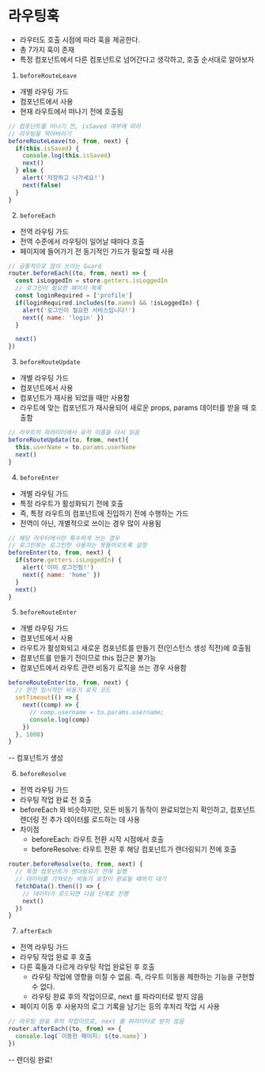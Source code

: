# 라우팅훅

- 라우터도 호출 시점에 따라 훅을 제공한다.
- 총 7가지 훅이 존재
- 특정 컴포넌트에서 다른 컴포넌트로 넘어간다고 생각하고, 호출 순서대로 알아보자

1. `beforeRouteLeave`
- 개별 라우팅 가드
- 컴포넌트에서 사용
- 현재 라우트에서 떠나기 전에 호출됨

```javascript
// 컴포넌트를 떠나기 전, isSaved 여부에 따라
// 라우팅을 막아버리기
beforeRouteLeave(to, from, next) {
  if(this.isSaved) {
    console.log(this.isSaved)
    next()
  } else {
    alert('저장하고 나가세요!')
    next(false)
  }
}
```

2. `beforeEach`
- 전역 라우팅 가드
- 전역 수준에서 라우팅이 일어날 때마다 호출
- 페이지에 들어가기 전 동기적인 가드가 필요할 때 사용

```javascript
// 공통적으로 많이 쓰이는 Guard
router.beforeEach((to, from, next) => {
  const isLoggedIn = store.getters.isLoggedIn
  // 로그인이 필요한 페이지 목록
  const loginRequired = ['profile']
  if(loginRequired.includes(to.name) && !isLoggedIn) {
    alert('로그인이 필요한 서비스입니다!')
    next({ name: 'login' })
  }

  next()
})
```

3. `beforeRouteUpdate`
- 개별 라우팅 가드
- 컴포넌트에서 사용
- 컴포넌트가 재사용 되었을 때만 사용함
- 라우트에 맞는 컴포넌트가 재사용되어 새로운 props, params 데이터를 받을 때 호출함

```javascript
// 라우트의 파라미터에서 유저 이름을 다시 읽음
beforeRouteUpdate(to, from, next){
  this.userName = to.params.userName
  next()
}
```

4. `beforeEnter`
- 개별 라우팅 가드
- 특정 라우트가 활성화되기 전에 호출
- 즉, 특정 라우트의 컴포넌트에 진입하기 전에 수행하는 가드
- 전역이 아닌, 개별적으로 쓰이는 경우 많이 사용됨

```javascript
// 해당 라우터에서만 특수하게 쓰는 경우
// 로그인뷰는 로그인한 사용자는 못들어오도록 설정
beforeEnter(to, from, next) {
  if(store.getters.isLoggedIn) {
    alert('이미 로그인됨!')
    next({ name: 'home' })
  }
  next()
}
```

5. `beforeRouteEnter`
- 개별 라우팅 가드
- 컴포넌트에서 사용
- 라우트가 활성화되고 새로운 컴포넌트를 만들기 전(인스턴스 생성 직전)에 호출됨
- 컴포넌트를 만들기 전이므로 this 접근은 불가능
- 컴포넌트에서 라우트 관련 비동기 로직을 쓰는 경우 사용함

```javascript
beforeRouteEnter(to, from, next) {
  // 완전 임시적인 비동기 로직 코드
  setTimeout(() => {
    next((comp) => {
      // comp.username = to.params.username;
      console.log(comp)
    })
  }, 1000)
}
```

-- 컴포넌트가 생성

6. `beforeResolve`
- 전역 라우팅 가드
- 라우팅 작업 완료 전 호출
- beforeEach 와 비슷하지만, 모든 비동기 동작이 완료되었는지 확인하고, 컴포넌트 렌더링 전 추가 데이터를 로드하는 데 사용
- 차이점
  - beforeEach: 라우트 전환 시작 시점에서 호출
  - beforeResolve: 라우트 전환 후 해당 컴포넌트가 렌더링되기 전에 호출

```javascript
router.beforeResolve(to, from, next) {
  // 특정 컴포넌트가 렌더링되기 전에 실행
  // 데이터를 가져오는 비동기 요청이 완료될 때까지 대기
  fetchData().then(() => {
    // 데이터가 로드되면 다음 단계로 진행
    next()
  })
}
```

7. `afterEach`
- 전역 라우팅 가드
- 라우팅 작업 완료 후 호출
- 다른 훅들과 다르게 라우팅 작업 완료된 후 호출
  - 라우팅 작업에 영향을 미칠 수 없음. 즉, 라우트 이동을 제한하는 기능을 구현할 수 없다.
  - 라우팅 완료 후의 작업이므로, next 를 파라미터로 받지 않음
- 페이지 이동 후 사용자의 로그 기록을 남기는 등의 후처리 작업 시 사용

```javascript
// 라우팅 완료 후의 작업이므로, next 를 파라미터로 받지 않음
router.afterEach((to, from) => {
  console.log(`이동한 페이지: ${to.name}`)
})
```

-- 렌더링 완료!